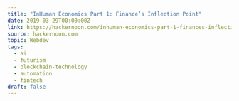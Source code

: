 ```yaml
---
title: "InHuman Economics Part 1: Finance’s Inflection Point"
date: 2019-03-29T00:00:00Z
link: https://hackernoon.com/inhuman-economics-part-1-finances-inflection-point-ef41ca1942f?source=rss----3a8144eabfe3---4
source: hackernoon.com
topic: Webdev
tags:
  - ai
  - futurism
  - blockchain-technology
  - automation
  - fintech
draft: false
---
```

